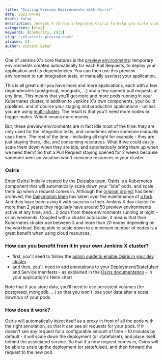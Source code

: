 ```yaml
---
title: "Scaling Preview Environments with Osiris"
date: 2021-04-01
draft: false
description: Jenkins X v3 now integrates Osiris to help you scale your preview environments
categories: [blog]
keywords: [Community, 2021]
slug: "jx3-osiris-preview-envs"
aliases: []
author: Vincent Behar
---
```


One of Jenkins X's core features is the [preview environments](/v3/develop/environments/preview/): temporary environments created automatically for each Pull Requests, to deploy your application and its dependencies. You can then use this preview environment to run integration tests, or manually use/test your application.

This is all great until you have more and more applications, each with a few dependencies (postgresql, mongodb, ...) and a few opened pull requests at any time. This means that you'll get more and more pods running in your Kubernetes cluster, in addition to Jenkins X's own components, your build pipelines, and of course your staging and production applications - unless you are using [multi-cluster](/v3/admin/guides/multi-cluster/). The result is that you'll need more nodes or bigger nodes. Which means more money.

But, these preview environments are in fact idle most of the time: they are only used for the integration tests, and sometimes when someone manually uses them. The rest of the time - including all night for example - they are just staying there, idle, and consuming resources. What if we could easily scale them down when they are idle, and automatically bring them up when we need them? So that a Pull Request staying opened for 2 weeks because someone went on vacation won't consume resources in your cluster.

### Osiris

Enter [Osiris](https://github.com/dailymotion-oss/osiris)! Initially created by the [Deislabs team](https://github.com/deislabs), Osiris is a Kubernetes component that will automatically scale down your "idle" pods, and scale them up when a request comes in. Although the [original project](https://github.com/deislabs/osiris) has been archived, the [Dailymotion team](https://github.com/dailymotion-oss) has taken over the maintenance of [a fork](https://github.com/dailymotion-oss/osiris). And they have been using it with success in their Jenkins X dev cluster for more than 2 years: they regularly have around 50 preview environments active at any time, and... 0 pods from these environments running at night - or on weekends. Coupled with a cluster autoscaler, it means that their Kubernetes cluster use between 3 and more than 20 nodes depending on the workload. Being able to scale down to a minimum number of nodes is a great benefit when using cloud resources.

### How can you benefit from it in your own Jenkins X cluster?

- first, you'll need to follow the [admin guide to enable Osiris in your dev cluster](/v3/admin/guides/preview-environments/)
- and then, you'll need to add annotations to your Deployment/Statefulset and Service manifests - as explained in the [Osiris documentation](https://github.com/dailymotion-oss/osiris) - in your application's Helm chart

Note that if you store data, you'll need to use persistent volumes (for postgresql, mongodb, ...) so that you won't lose your data after a scale down/up of your pods.

### How does it work?

Osiris will automatically inject itself as a proxy in front of all the pods with the right annotation, so that it can see all requests for your pods. If it doesn't see any request for a configurable amount of time - 10 minutes by default - it will scale down the deployment (or statefulset), and place itself behind the associated service. So that if a new request comes in, Osiris will be able to scale up the deployment (or statefulset), and then forward the request to the new pod.

